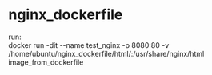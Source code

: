 # nginx_dockerfile
run:<br>
docker run -dit --name test_nginx -p 8080:80 -v /home/ubuntu/nginx_dockerfile/html/:/usr/share/nginx/html image_from_dockerfile
